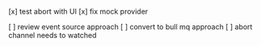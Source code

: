 [x] test abort with UI
[x] fix mock provider


[ ] review event source approach
[ ] convert to bull mq approach
[ ] abort channel needs to watched
